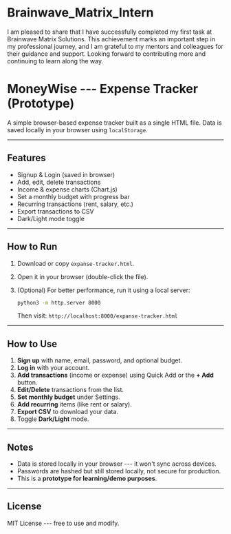 # Brainwave_Matrix_Intern
I am pleased to share that I have successfully completed my first task at Brainwave Matrix Solutions. This achievement marks an important step in my professional journey, and I am grateful to my mentors and colleagues for their guidance and support. Looking forward to contributing more and continuing to learn along the way.
# MoneyWise --- Expense Tracker (Prototype)

A simple browser-based expense tracker built as a single HTML file. Data
is saved locally in your browser using `localStorage`.

------------------------------------------------------------------------

## Features

-   Signup & Login (saved in browser)
-   Add, edit, delete transactions
-   Income & expense charts (Chart.js)
-   Set a monthly budget with progress bar
-   Recurring transactions (rent, salary, etc.)
-   Export transactions to CSV
-   Dark/Light mode toggle

------------------------------------------------------------------------

## How to Run

1.  Download or copy `expanse-tracker.html`.

2.  Open it in your browser (double-click the file).

3.  (Optional) For better performance, run it using a local server:

    ``` bash
    python3 -m http.server 8000
    ```

    Then visit: `http://localhost:8000/expanse-tracker.html`

------------------------------------------------------------------------

## How to Use

1.  **Sign up** with name, email, password, and optional budget.
2.  **Log in** with your account.
3.  **Add transactions** (income or expense) using Quick Add or the **+
    Add** button.
4.  **Edit/Delete** transactions from the list.
5.  **Set monthly budget** under Settings.
6.  **Add recurring** items (like rent or salary).
7.  **Export CSV** to download your data.
8.  Toggle **Dark/Light** mode.

------------------------------------------------------------------------

## Notes

-   Data is stored locally in your browser --- it won't sync across
    devices.
-   Passwords are hashed but still stored locally, not secure for
    production.
-   This is a **prototype for learning/demo purposes**.

------------------------------------------------------------------------

## License

MIT License --- free to use and modify.
